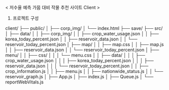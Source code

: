 < 저수율 예측 가뭄 대비 작물 추천 사이트 Client >

1. 프로젝트 구성

client/
├── public/
│   ├── corp_img/
│   └── index.html
├── save/
├── src/
│   ├── data/
│   │   ├── corp_img/
│   │   ├── crop_water_usage.json
│   │   ├── korea_today_percent.json
│   │   ├── reservoir_data.json
│   │   └── reservoir_today_percent.json
│   ├── map/
│   │   ├── map.css
│   │   ├── map.js
│   │   ├── reservoir_data.json
│   │   └── reservoir_today_percent.json
│   ├── menu/
│   │   ├── css/
│   │   │   └── menu.css
│   │   ├── data/
│   │   │   ├── crop_water_usage.json
│   │   │   ├── korea_today_percent.json
│   │   │   ├── reservoir_data.json
│   │   │   └── reservoir_today_percent.json
│   │   ├── crop_information.js
│   │   ├── menu.js
│   │   ├── nationwide_status.js
│   │   └── reservoir_graph.js
│   ├── App.js
│   ├── index.js
│   ├── Queue.js
│   └── reportWebVitals.js
